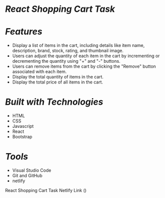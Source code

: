 
# **_React Shopping Cart Task_**

# **_Features_**

+ Display a list of items in the cart, including details like item name, description, brand, stock, rating, and thumbnail image.
+ Users can adjust the quantity of each item in the cart by incrementing or decrementing the quantity using "+" and "-" buttons.
+ Users can remove items from the cart by clicking the "Remove" button associated with each item.
+ Display the total quantity of items in the cart.
+ Display the total price of all items in the cart.

# **_Built with Technologies_**

+ HTML
+ CSS
+ Javascript
+ React
+ Bootstrap

# **_Tools_**

+ Visual Studio Code
+ Git and GitHub
+ netlify

React Shopping Cart Task Netlify Link ()